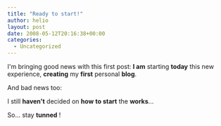 ```yaml
---
title: "Ready to start!"
author: helio
layout: post
date: 2008-05-12T20:16:38+00:00
categories:
  - Uncategorized
---
```


I'm bringing good news with this first post: **I am** starting **today** this new experience, **creating** my **first** personal **blog**.

And bad news too:

I still **haven't** decided on **how** **to start** the **works**...

So... stay **tunned** !
